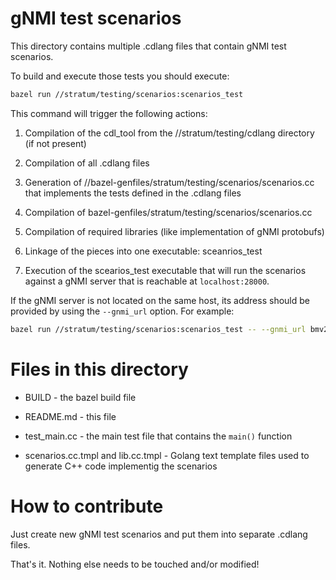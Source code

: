 <!--
Copyright 2019 Google LLC
Copyright 2019-present Open Networking Foundation

SPDX-License-Identifier: Apache-2.0
-->

# gNMI test scenarios

This directory contains multiple .cdlang files that contain gNMI test scenarios.

To build and execute those tests you should execute:

```bash
bazel run //stratum/testing/scenarios:scenarios_test
```

This command will trigger the following actions:

1. Compilation of the cdl\_tool from the //stratum/testing/cdlang directory
   (if not present)

1. Compilation of all .cdlang files

1. Generation of //bazel-genfiles/stratum/testing/scenarios/scenarios.cc that
   implements the tests defined in the .cdlang files

1. Compilation of bazel-genfiles/stratum/testing/scenarios/scenarios.cc

1. Compilation of required libraries (like implementation of gNMI protobufs)

1. Linkage of the pieces into one executable: sceanrios\_test

1. Execution of the scearios\_test executable that will run the scenarios
   against a gNMI server that is reachable at `localhost:28000`.

If the gNMI server is not located on the same host, its address should be
provided by using the `--gnmi_url` option. For example:

```bash
bazel run //stratum/testing/scenarios:scenarios_test -- --gnmi_url bmv2.company:28000
```

# Files in this directory

* BUILD - the bazel build file

* README.md - this file

* test\_main.cc - the main test file that contains the `main()` function

* scenarios.cc.tmpl and lib.cc.tmpl - Golang text template files used to
  generate C++ code implementig the scenarios

# How to contribute

Just create new gNMI test scenarios and put them into separate .cdlang files.

That's it. Nothing else needs to be touched and/or modified!
